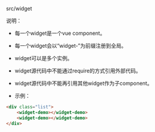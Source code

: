 src/widget

说明：

* 每一个widget是一个vue component。

* 每一个widget会以“widget-”为前缀注册到全局。

* widget可以是多个实例。

* widget源代码中不能通过require的方式引用外部代码。

* widget源代码中不能再引用其他widget作为子component。

* 示例：

```html
<div class="list">
    <widget-demo></widget-demo>
    <widget-demo></widget-demo>
</div>
```





